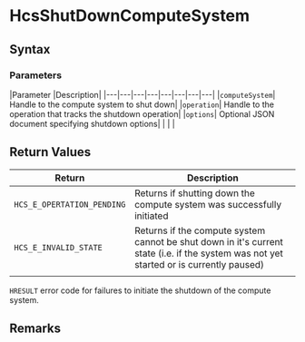 # HcsShutDownComputeSystem

## Syntax

### Parameters
|Parameter     |Description|
|---|---|---|---|---|---|---|---| 
|`computeSystem`| Handle to the compute system to shut down|
|`operation`| Handle to the operation that tracks the shutdown operation|
|`options`| Optional JSON document specifying shutdown options| 
|    |    | 

## Return Values
|Return | Description|
|---|---|
|`HCS_E_OPERTATION_PENDING`|Returns if shutting down the compute system was successfully initiated|
|`HCS_E_INVALID_STATE`|Returns if the compute system cannot be shut down in it's current state (i.e. if the system was not yet started or is currently paused)|
|     |     |

`HRESULT` error code for failures to initiate the shutdown of the compute system.

## Remarks